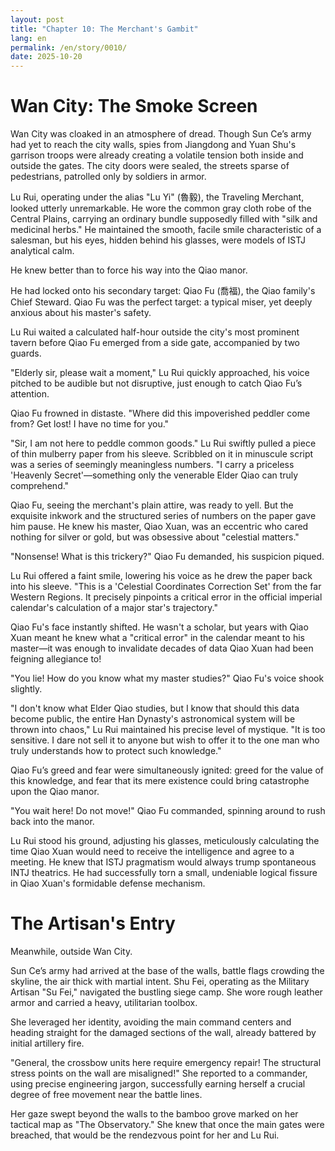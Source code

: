 ```yaml
---
layout: post
title: "Chapter 10: The Merchant's Gambit"
lang: en
permalink: /en/story/0010/
date: 2025-10-20
---
```

# Wan City: The Smoke Screen

Wan City was cloaked in an atmosphere of dread. Though Sun Ce’s army had yet to reach the city walls, spies from Jiangdong and Yuan Shu's garrison troops were already creating a volatile tension both inside and outside the gates. The city doors were sealed, the streets sparse of pedestrians, patrolled only by soldiers in armor.

Lu Rui, operating under the alias "Lu Yi" (魯毅), the Traveling Merchant, looked utterly unremarkable. He wore the common gray cloth robe of the Central Plains, carrying an ordinary bundle supposedly filled with "silk and medicinal herbs." He maintained the smooth, facile smile characteristic of a salesman, but his eyes, hidden behind his glasses, were models of ISTJ analytical calm.

He knew better than to force his way into the Qiao manor.

He had locked onto his secondary target: Qiao Fu (喬福), the Qiao family's Chief Steward. Qiao Fu was the perfect target: a typical miser, yet deeply anxious about his master's safety.

Lu Rui waited a calculated half-hour outside the city's most prominent tavern before Qiao Fu emerged from a side gate, accompanied by two guards.

"Elderly sir, please wait a moment," Lu Rui quickly approached, his voice pitched to be audible but not disruptive, just enough to catch Qiao Fu’s attention.

Qiao Fu frowned in distaste. "Where did this impoverished peddler come from? Get lost! I have no time for you."

"Sir, I am not here to peddle common goods." Lu Rui swiftly pulled a piece of thin mulberry paper from his sleeve. Scribbled on it in minuscule script was a series of seemingly meaningless numbers. "I carry a priceless 'Heavenly Secret'—something only the venerable Elder Qiao can truly comprehend."

Qiao Fu, seeing the merchant's plain attire, was ready to yell. But the exquisite inkwork and the structured series of numbers on the paper gave him pause. He knew his master, Qiao Xuan, was an eccentric who cared nothing for silver or gold, but was obsessive about "celestial matters."

"Nonsense! What is this trickery?" Qiao Fu demanded, his suspicion piqued.

Lu Rui offered a faint smile, lowering his voice as he drew the paper back into his sleeve. "This is a 'Celestial Coordinates Correction Set' from the far Western Regions. It precisely pinpoints a critical error in the official imperial calendar's calculation of a major star's trajectory."

Qiao Fu's face instantly shifted. He wasn't a scholar, but years with Qiao Xuan meant he knew what a "critical error" in the calendar meant to his master—it was enough to invalidate decades of data Qiao Xuan had been feigning allegiance to!

"You lie! How do you know what my master studies?" Qiao Fu's voice shook slightly.

"I don't know what Elder Qiao studies, but I know that should this data become public, the entire Han Dynasty's astronomical system will be thrown into chaos," Lu Rui maintained his precise level of mystique. "It is too sensitive. I dare not sell it to anyone but wish to offer it to the one man who truly understands how to protect such knowledge."

Qiao Fu’s greed and fear were simultaneously ignited: greed for the value of this knowledge, and fear that its mere existence could bring catastrophe upon the Qiao manor.

"You wait here! Do not move!" Qiao Fu commanded, spinning around to rush back into the manor.

Lu Rui stood his ground, adjusting his glasses, meticulously calculating the time Qiao Xuan would need to receive the intelligence and agree to a meeting. He knew that ISTJ pragmatism would always trump spontaneous INTJ theatrics. He had successfully torn a small, undeniable logical fissure in Qiao Xuan's formidable defense mechanism.

# The Artisan's Entry

Meanwhile, outside Wan City.

Sun Ce’s army had arrived at the base of the walls, battle flags crowding the skyline, the air thick with martial intent. Shu Fei, operating as the Military Artisan "Su Fei," navigated the bustling siege camp. She wore rough leather armor and carried a heavy, utilitarian toolbox.

She leveraged her identity, avoiding the main command centers and heading straight for the damaged sections of the wall, already battered by initial artillery fire.

"General, the crossbow units here require emergency repair! The structural stress points on the wall are misaligned!" She reported to a commander, using precise engineering jargon, successfully earning herself a crucial degree of free movement near the battle lines.

Her gaze swept beyond the walls to the bamboo grove marked on her tactical map as "The Observatory." She knew that once the main gates were breached, that would be the rendezvous point for her and Lu Rui.

